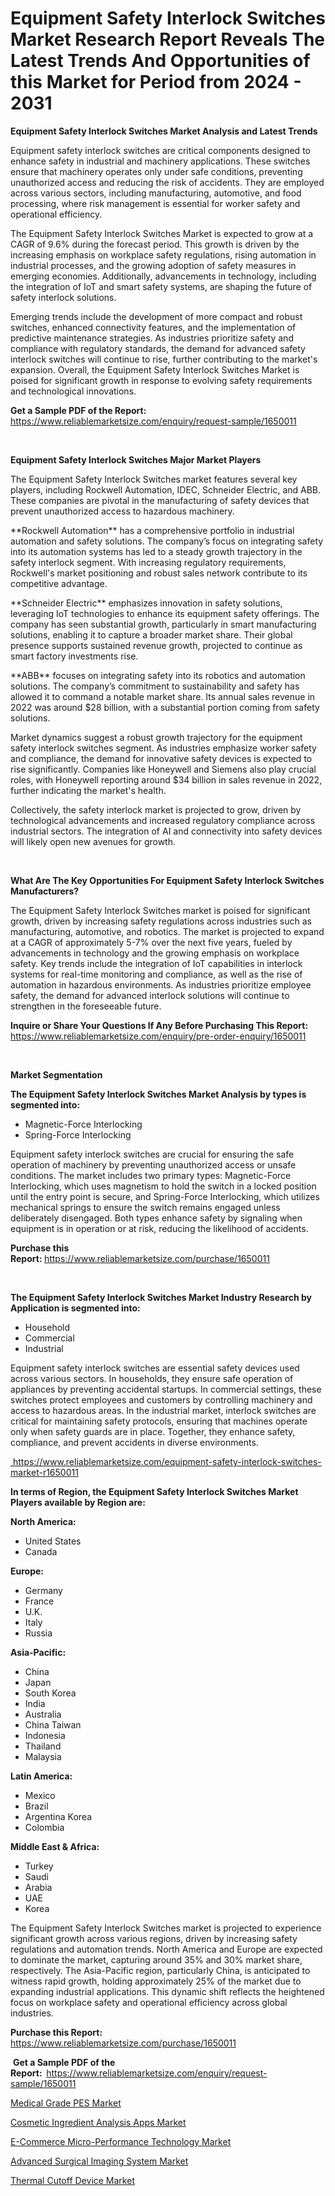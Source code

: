 <p><h1>Equipment Safety Interlock Switches Market Research Report Reveals The Latest Trends And Opportunities of this Market for Period from 2024 - 2031</h1></p><p><strong>Equipment Safety Interlock Switches Market Analysis and Latest Trends</strong></p>
<p><p>Equipment safety interlock switches are critical components designed to enhance safety in industrial and machinery applications. These switches ensure that machinery operates only under safe conditions, preventing unauthorized access and reducing the risk of accidents. They are employed across various sectors, including manufacturing, automotive, and food processing, where risk management is essential for worker safety and operational efficiency.</p><p>The Equipment Safety Interlock Switches Market is expected to grow at a CAGR of 9.6% during the forecast period. This growth is driven by the increasing emphasis on workplace safety regulations, rising automation in industrial processes, and the growing adoption of safety measures in emerging economies. Additionally, advancements in technology, including the integration of IoT and smart safety systems, are shaping the future of safety interlock solutions. </p><p>Emerging trends include the development of more compact and robust switches, enhanced connectivity features, and the implementation of predictive maintenance strategies. As industries prioritize safety and compliance with regulatory standards, the demand for advanced safety interlock switches will continue to rise, further contributing to the market's expansion. Overall, the Equipment Safety Interlock Switches Market is poised for significant growth in response to evolving safety requirements and technological innovations.</p></p>
<p><strong>Get a Sample PDF of the Report:&nbsp;</strong> <a href="https://www.reliablemarketsize.com/enquiry/request-sample/1650011?utm_campaign=1103&utm_medium=2&utm_source=Github&utm_content=ia&utm_term=08122024&utm_id=equipment-safety-interlock-switches">https://www.reliablemarketsize.com/enquiry/request-sample/1650011</a></p>
<p>&nbsp;</p>
<p><strong>Equipment Safety Interlock Switches Major Market Players</strong></p>
<p><p>The Equipment Safety Interlock Switches market features several key players, including Rockwell Automation, IDEC, Schneider Electric, and ABB. These companies are pivotal in the manufacturing of safety devices that prevent unauthorized access to hazardous machinery.</p><p>**Rockwell Automation** has a comprehensive portfolio in industrial automation and safety solutions. The company’s focus on integrating safety into its automation systems has led to a steady growth trajectory in the safety interlock segment. With increasing regulatory requirements, Rockwell's market positioning and robust sales network contribute to its competitive advantage.</p><p>**Schneider Electric** emphasizes innovation in safety solutions, leveraging IoT technologies to enhance its equipment safety offerings. The company has seen substantial growth, particularly in smart manufacturing solutions, enabling it to capture a broader market share. Their global presence supports sustained revenue growth, projected to continue as smart factory investments rise.</p><p>**ABB** focuses on integrating safety into its robotics and automation solutions. The company’s commitment to sustainability and safety has allowed it to command a notable market share. Its annual sales revenue in 2022 was around $28 billion, with a substantial portion coming from safety solutions.</p><p>Market dynamics suggest a robust growth trajectory for the equipment safety interlock switches segment. As industries emphasize worker safety and compliance, the demand for innovative safety devices is expected to rise significantly. Companies like Honeywell and Siemens also play crucial roles, with Honeywell reporting around $34 billion in sales revenue in 2022, further indicating the market's health.</p><p>Collectively, the safety interlock market is projected to grow, driven by technological advancements and increased regulatory compliance across industrial sectors. The integration of AI and connectivity into safety devices will likely open new avenues for growth.</p></p>
<p>&nbsp;</p>
<p><strong>What Are The Key Opportunities For Equipment Safety Interlock Switches Manufacturers?</strong></p>
<p><p>The Equipment Safety Interlock Switches market is poised for significant growth, driven by increasing safety regulations across industries such as manufacturing, automotive, and robotics. The market is projected to expand at a CAGR of approximately 5-7% over the next five years, fueled by advancements in technology and the growing emphasis on workplace safety. Key trends include the integration of IoT capabilities in interlock systems for real-time monitoring and compliance, as well as the rise of automation in hazardous environments. As industries prioritize employee safety, the demand for advanced interlock solutions will continue to strengthen in the foreseeable future.</p></p>
<p><strong>Inquire or Share Your Questions If Any Before Purchasing This Report:</strong> <a href="https://www.reliablemarketsize.com/enquiry/pre-order-enquiry/1650011?utm_campaign=1103&utm_medium=2&utm_source=Github&utm_content=ia&utm_term=08122024&utm_id=equipment-safety-interlock-switches">https://www.reliablemarketsize.com/enquiry/pre-order-enquiry/1650011</a></p>
<p>&nbsp;</p>
<p><strong>Market Segmentation</strong></p>
<p><strong>The Equipment Safety Interlock Switches Market Analysis by types is segmented into:</strong></p>
<p><ul><li>Magnetic-Force Interlocking</li><li>Spring-Force Interlocking</li></ul></p>
<p><p>Equipment safety interlock switches are crucial for ensuring the safe operation of machinery by preventing unauthorized access or unsafe conditions. The market includes two primary types: Magnetic-Force Interlocking, which uses magnetism to hold the switch in a locked position until the entry point is secure, and Spring-Force Interlocking, which utilizes mechanical springs to ensure the switch remains engaged unless deliberately disengaged. Both types enhance safety by signaling when equipment is in operation or at risk, reducing the likelihood of accidents.</p></p>
<p><strong>Purchase this Report:&nbsp;</strong><a href="https://www.reliablemarketsize.com/purchase/1650011?utm_campaign=1103&utm_medium=2&utm_source=Github&utm_content=ia&utm_term=08122024&utm_id=equipment-safety-interlock-switches">https://www.reliablemarketsize.com/purchase/1650011</a></p>
<p>&nbsp;</p>
<p><strong>The Equipment Safety Interlock Switches Market Industry Research by Application is segmented into:</strong></p>
<p><ul><li>Household</li><li>Commercial</li><li>Industrial</li></ul></p>
<p><p>Equipment safety interlock switches are essential safety devices used across various sectors. In households, they ensure safe operation of appliances by preventing accidental startups. In commercial settings, these switches protect employees and customers by controlling machinery and access to hazardous areas. In the industrial market, interlock switches are critical for maintaining safety protocols, ensuring that machines operate only when safety guards are in place. Together, they enhance safety, compliance, and prevent accidents in diverse environments.</p></p>
<p><a href="https://www.reliablemarketsize.com/equipment-safety-interlock-switches-market-r1650011?utm_campaign=1103&utm_medium=2&utm_source=Github&utm_content=ia&utm_term=08122024&utm_id=equipment-safety-interlock-switches">&nbsp;https://www.reliablemarketsize.com/equipment-safety-interlock-switches-market-r1650011</a></p>
<p><strong>In terms of Region, the Equipment Safety Interlock Switches Market Players available by Region are:</strong></p>
<p>
    <p> <strong> North America: </strong>
        <ul>
            <li>United States</li>
            <li>Canada</li>
        </ul>
        </p> 
    <p> <strong> Europe: </strong>
        <ul>
            <li>Germany</li>
            <li>France</li>
            <li>U.K.</li>
            <li>Italy</li>
            <li>Russia</li>
        </ul>
        </p> 
    <p> <strong> Asia-Pacific: </strong>
        <ul>
            <li>China</li>
            <li>Japan</li>
            <li>South Korea</li>
            <li>India</li>
            <li>Australia</li>
            <li>China Taiwan</li>
            <li>Indonesia</li>
            <li>Thailand</li>
            <li>Malaysia</li>
        </ul>
        </p> 
    <p> <strong> Latin America: </strong>
        <ul>
            <li>Mexico</li>
            <li>Brazil</li>
            <li>Argentina Korea</li>
            <li>Colombia</li>
        </ul>
        </p> 
    <p> <strong> Middle East & Africa: </strong>
        <ul>
            <li>Turkey</li>
            <li>Saudi</li>
            <li>Arabia</li>
            <li>UAE</li>
            <li>Korea</li>
        </ul>
    </p>
    </p>
<p><p>The Equipment Safety Interlock Switches market is projected to experience significant growth across various regions, driven by increasing safety regulations and automation trends. North America and Europe are expected to dominate the market, capturing around 35% and 30% market share, respectively. The Asia-Pacific region, particularly China, is anticipated to witness rapid growth, holding approximately 25% of the market due to expanding industrial applications. This dynamic shift reflects the heightened focus on workplace safety and operational efficiency across global industries.</p></p>
<p><strong>Purchase this Report: </strong><a href="https://www.reliablemarketsize.com/purchase/1650011?utm_campaign=1103&utm_medium=2&utm_source=Github&utm_content=ia&utm_term=08122024&utm_id=equipment-safety-interlock-switches">https://www.reliablemarketsize.com/purchase/1650011</a></p>
<p>&nbsp;<strong>Get a Sample PDF of the Report:&nbsp;&nbsp;</strong><a href="https://www.reliablemarketsize.com/enquiry/request-sample/1650011?utm_campaign=1103&utm_medium=2&utm_source=Github&utm_content=ia&utm_term=08122024&utm_id=equipment-safety-interlock-switches">https://www.reliablemarketsize.com/enquiry/request-sample/1650011</a></p>
<p><strong></strong></p>
<p><p><a href="https://issuu.com/reportprime-2/docs/medical-grade-pes-market-size-2030.pptx?utm_campaign=1103&utm_medium=2&utm_source=Github&utm_content=ia&utm_term=08122024&utm_id=equipment-safety-interlock-switches">Medical Grade PES Market</a></p><p><a href="https://www.linkedin.com/pulse/the-sympatico-insight-9odme?utm_campaign=1103&utm_medium=2&utm_source=Github&utm_content=ia&utm_term=08122024&utm_id=equipment-safety-interlock-switches">Cosmetic Ingredient Analysis Apps Market</a></p><p><a href="https://www.linkedin.com/pulse/e-commerce-micro-performance-technology-market-analysis-report-fhipe?utm_campaign=1103&utm_medium=2&utm_source=Github&utm_content=ia&utm_term=08122024&utm_id=equipment-safety-interlock-switches">E-Commerce Micro-Performance Technology Market</a></p><p><a href="https://www.linkedin.com/pulse/the-sympatico-insight-9odme?utm_campaign=1103&utm_medium=2&utm_source=Github&utm_content=ia&utm_term=08122024&utm_id=equipment-safety-interlock-switches">Advanced Surgical Imaging System Market</a></p><p><a href="https://issuu.com/reportprime-2/docs/thermal-cutoff-device-market-size-2030.pptx?utm_campaign=1103&utm_medium=2&utm_source=Github&utm_content=ia&utm_term=08122024&utm_id=equipment-safety-interlock-switches">Thermal Cutoff Device Market</a></p></p>